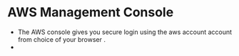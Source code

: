 # AWS Management Console
- The AWS console gives you secure login using  the aws account account from choice of your browser .
- 
